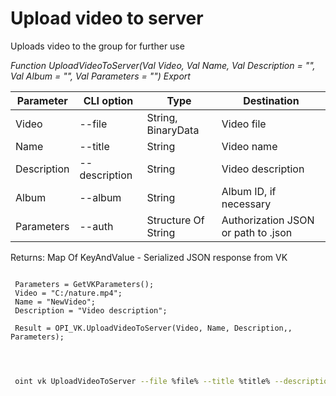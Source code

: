 ﻿---
sidebar_position: 10
---

# Upload video to server
 Uploads video to the group for further use


*Function UploadVideoToServer(Val Video, Val Name, Val Description = "", Val Album = "", Val Parameters = "") Export*

 | Parameter | CLI option | Type | Destination |
 |-|-|-|-|
 | Video | --file | String, BinaryData | Video file |
 | Name | --title | String | Video name |
 | Description | --description | String | Video description |
 | Album | --album | String | Album ID, if necessary |
 | Parameters | --auth | Structure Of String | Authorization JSON or path to .json |

 
 Returns: Map Of KeyAndValue - Serialized JSON response from VK 

```bsl title="Code example"
	
 Parameters = GetVKParameters();
 Video = "C:/nature.mp4";
 Name = "NewVideo";
 Description = "Video description";
 
 Result = OPI_VK.UploadVideoToServer(Video, Name, Description,, Parameters);
 
	
```

```sh title="CLI command example"
 
 oint vk UploadVideoToServer --file %file% --title %title% --description %description% --album %album% --auth %auth%


```


```json title="Result"



```
